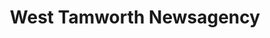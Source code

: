 ---
title: "West Tamworth Newsagency"
url: /west-tamworth/west-tamworth-newsagency/
shop: newsagent
---